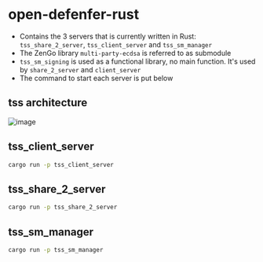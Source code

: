 # open-defenfer-rust

* Contains the 3 servers that is currently written in Rust: `tss_share_2_server`, `tss_client_server` and `tss_sm_manager`
* The ZenGo library `multi-party-ecdsa` is referred to as submodule
* `tss_sm_signing` is used as a functional library, no main function. It's used by `share_2_server` and `client_server`
* The command to start each server is put below

## tss architecture
![image](https://user-images.githubusercontent.com/23033847/210502433-785f4faf-8e85-4403-9163-507c17137ee1.png)

## tss_client_server

```bash
cargo run -p tss_client_server
```

## tss_share_2_server

```bash
cargo run -p tss_share_2_server
```

## tss_sm_manager

```bash
cargo run -p tss_sm_manager
```
